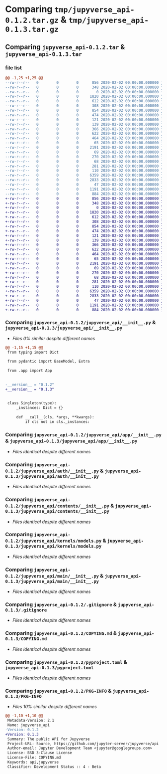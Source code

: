 # Comparing `tmp/jupyverse_api-0.1.2.tar.gz` & `tmp/jupyverse_api-0.1.3.tar.gz`

## Comparing `jupyverse_api-0.1.2.tar` & `jupyverse_api-0.1.3.tar`

### file list

```diff
@@ -1,25 +1,25 @@
--rw-r--r--   0        0        0      856 2020-02-02 00:00:00.000000 jupyverse_api-0.1.2/jupyverse_api/__init__.py
--rw-r--r--   0        0        0      348 2020-02-02 00:00:00.000000 jupyverse_api-0.1.2/jupyverse_api/exceptions.py
--rw-r--r--   0        0        0        0 2020-02-02 00:00:00.000000 jupyverse_api-0.1.2/jupyverse_api/py.typed
--rw-r--r--   0        0        0     1820 2020-02-02 00:00:00.000000 jupyverse_api-0.1.2/jupyverse_api/app/__init__.py
--rw-r--r--   0        0        0      612 2020-02-02 00:00:00.000000 jupyverse_api-0.1.2/jupyverse_api/auth/__init__.py
--rw-r--r--   0        0        0      308 2020-02-02 00:00:00.000000 jupyverse_api-0.1.2/jupyverse_api/auth/models.py
--rw-r--r--   0        0        0      854 2020-02-02 00:00:00.000000 jupyverse_api-0.1.2/jupyverse_api/contents/__init__.py
--rw-r--r--   0        0        0      474 2020-02-02 00:00:00.000000 jupyverse_api-0.1.2/jupyverse_api/contents/models.py
--rw-r--r--   0        0        0      121 2020-02-02 00:00:00.000000 jupyverse_api-0.1.2/jupyverse_api/frontend/__init__.py
--rw-r--r--   0        0        0      139 2020-02-02 00:00:00.000000 jupyverse_api-0.1.2/jupyverse_api/jupyterlab/__init__.py
--rw-r--r--   0        0        0      366 2020-02-02 00:00:00.000000 jupyverse_api-0.1.2/jupyverse_api/kernels/__init__.py
--rw-r--r--   0        0        0      622 2020-02-02 00:00:00.000000 jupyverse_api-0.1.2/jupyverse_api/kernels/models.py
--rw-r--r--   0        0        0      464 2020-02-02 00:00:00.000000 jupyverse_api-0.1.2/jupyverse_api/lab/__init__.py
--rw-r--r--   0        0        0       65 2020-02-02 00:00:00.000000 jupyverse_api-0.1.2/jupyverse_api/login/__init__.py
--rw-r--r--   0        0        0     2191 2020-02-02 00:00:00.000000 jupyverse_api-0.1.2/jupyverse_api/main/__init__.py
--rw-r--r--   0        0        0       69 2020-02-02 00:00:00.000000 jupyverse_api-0.1.2/jupyverse_api/nbconvert/__init__.py
--rw-r--r--   0        0        0      270 2020-02-02 00:00:00.000000 jupyverse_api-0.1.2/jupyverse_api/resource_usage/__init__.py
--rw-r--r--   0        0        0       68 2020-02-02 00:00:00.000000 jupyverse_api-0.1.2/jupyverse_api/retrolab/__init__.py
--rw-r--r--   0        0        0      281 2020-02-02 00:00:00.000000 jupyverse_api-0.1.2/jupyverse_api/terminals/__init__.py
--rw-r--r--   0        0        0      110 2020-02-02 00:00:00.000000 jupyverse_api-0.1.2/jupyverse_api/yjs/__init__.py
--rw-r--r--   0        0        0     6359 2020-02-02 00:00:00.000000 jupyverse_api-0.1.2/.gitignore
--rw-r--r--   0        0        0     2833 2020-02-02 00:00:00.000000 jupyverse_api-0.1.2/COPYING.md
--rw-r--r--   0        0        0       47 2020-02-02 00:00:00.000000 jupyverse_api-0.1.2/README.md
--rw-r--r--   0        0        0     1191 2020-02-02 00:00:00.000000 jupyverse_api-0.1.2/pyproject.toml
--rw-r--r--   0        0        0      884 2020-02-02 00:00:00.000000 jupyverse_api-0.1.2/PKG-INFO
+-rw-r--r--   0        0        0      856 2020-02-02 00:00:00.000000 jupyverse_api-0.1.3/jupyverse_api/__init__.py
+-rw-r--r--   0        0        0      348 2020-02-02 00:00:00.000000 jupyverse_api-0.1.3/jupyverse_api/exceptions.py
+-rw-r--r--   0        0        0        0 2020-02-02 00:00:00.000000 jupyverse_api-0.1.3/jupyverse_api/py.typed
+-rw-r--r--   0        0        0     1820 2020-02-02 00:00:00.000000 jupyverse_api-0.1.3/jupyverse_api/app/__init__.py
+-rw-r--r--   0        0        0      612 2020-02-02 00:00:00.000000 jupyverse_api-0.1.3/jupyverse_api/auth/__init__.py
+-rw-r--r--   0        0        0      308 2020-02-02 00:00:00.000000 jupyverse_api-0.1.3/jupyverse_api/auth/models.py
+-rw-r--r--   0        0        0      854 2020-02-02 00:00:00.000000 jupyverse_api-0.1.3/jupyverse_api/contents/__init__.py
+-rw-r--r--   0        0        0      474 2020-02-02 00:00:00.000000 jupyverse_api-0.1.3/jupyverse_api/contents/models.py
+-rw-r--r--   0        0        0      121 2020-02-02 00:00:00.000000 jupyverse_api-0.1.3/jupyverse_api/frontend/__init__.py
+-rw-r--r--   0        0        0      139 2020-02-02 00:00:00.000000 jupyverse_api-0.1.3/jupyverse_api/jupyterlab/__init__.py
+-rw-r--r--   0        0        0      366 2020-02-02 00:00:00.000000 jupyverse_api-0.1.3/jupyverse_api/kernels/__init__.py
+-rw-r--r--   0        0        0      622 2020-02-02 00:00:00.000000 jupyverse_api-0.1.3/jupyverse_api/kernels/models.py
+-rw-r--r--   0        0        0      464 2020-02-02 00:00:00.000000 jupyverse_api-0.1.3/jupyverse_api/lab/__init__.py
+-rw-r--r--   0        0        0       65 2020-02-02 00:00:00.000000 jupyverse_api-0.1.3/jupyverse_api/login/__init__.py
+-rw-r--r--   0        0        0     2191 2020-02-02 00:00:00.000000 jupyverse_api-0.1.3/jupyverse_api/main/__init__.py
+-rw-r--r--   0        0        0       69 2020-02-02 00:00:00.000000 jupyverse_api-0.1.3/jupyverse_api/nbconvert/__init__.py
+-rw-r--r--   0        0        0      270 2020-02-02 00:00:00.000000 jupyverse_api-0.1.3/jupyverse_api/resource_usage/__init__.py
+-rw-r--r--   0        0        0       68 2020-02-02 00:00:00.000000 jupyverse_api-0.1.3/jupyverse_api/retrolab/__init__.py
+-rw-r--r--   0        0        0      281 2020-02-02 00:00:00.000000 jupyverse_api-0.1.3/jupyverse_api/terminals/__init__.py
+-rw-r--r--   0        0        0      110 2020-02-02 00:00:00.000000 jupyverse_api-0.1.3/jupyverse_api/yjs/__init__.py
+-rw-r--r--   0        0        0     6359 2020-02-02 00:00:00.000000 jupyverse_api-0.1.3/.gitignore
+-rw-r--r--   0        0        0     2833 2020-02-02 00:00:00.000000 jupyverse_api-0.1.3/COPYING.md
+-rw-r--r--   0        0        0       47 2020-02-02 00:00:00.000000 jupyverse_api-0.1.3/README.md
+-rw-r--r--   0        0        0     1191 2020-02-02 00:00:00.000000 jupyverse_api-0.1.3/pyproject.toml
+-rw-r--r--   0        0        0      884 2020-02-02 00:00:00.000000 jupyverse_api-0.1.3/PKG-INFO
```

### Comparing `jupyverse_api-0.1.2/jupyverse_api/__init__.py` & `jupyverse_api-0.1.3/jupyverse_api/__init__.py`

 * *Files 0% similar despite different names*

```diff
@@ -1,15 +1,15 @@
 from typing import Dict
 
 from pydantic import BaseModel, Extra
 
 from .app import App
 
 
-__version__ = "0.1.2"
+__version__ = "0.1.3"
 
 
 class Singleton(type):
     _instances: Dict = {}
 
     def __call__(cls, *args, **kwargs):
         if cls not in cls._instances:
```

### Comparing `jupyverse_api-0.1.2/jupyverse_api/app/__init__.py` & `jupyverse_api-0.1.3/jupyverse_api/app/__init__.py`

 * *Files identical despite different names*

### Comparing `jupyverse_api-0.1.2/jupyverse_api/auth/__init__.py` & `jupyverse_api-0.1.3/jupyverse_api/auth/__init__.py`

 * *Files identical despite different names*

### Comparing `jupyverse_api-0.1.2/jupyverse_api/contents/__init__.py` & `jupyverse_api-0.1.3/jupyverse_api/contents/__init__.py`

 * *Files identical despite different names*

### Comparing `jupyverse_api-0.1.2/jupyverse_api/kernels/models.py` & `jupyverse_api-0.1.3/jupyverse_api/kernels/models.py`

 * *Files identical despite different names*

### Comparing `jupyverse_api-0.1.2/jupyverse_api/main/__init__.py` & `jupyverse_api-0.1.3/jupyverse_api/main/__init__.py`

 * *Files identical despite different names*

### Comparing `jupyverse_api-0.1.2/.gitignore` & `jupyverse_api-0.1.3/.gitignore`

 * *Files identical despite different names*

### Comparing `jupyverse_api-0.1.2/COPYING.md` & `jupyverse_api-0.1.3/COPYING.md`

 * *Files identical despite different names*

### Comparing `jupyverse_api-0.1.2/pyproject.toml` & `jupyverse_api-0.1.3/pyproject.toml`

 * *Files identical despite different names*

### Comparing `jupyverse_api-0.1.2/PKG-INFO` & `jupyverse_api-0.1.3/PKG-INFO`

 * *Files 10% similar despite different names*

```diff
@@ -1,10 +1,10 @@
 Metadata-Version: 2.1
 Name: jupyverse_api
-Version: 0.1.2
+Version: 0.1.3
 Summary: The public API for Jupyverse
 Project-URL: Source, https://github.com/jupyter-server/jupyverse/api
 Author-email: Jupyter Development Team <jupyter@googlegroups.com>
 License: BSD 3-Clause License
 License-File: COPYING.md
 Keywords: api,jupyverse
 Classifier: Development Status :: 4 - Beta
```

